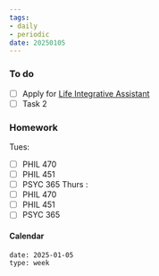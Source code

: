 ```yaml
---
tags:
- daily
- periodic
date: 20250105
---
```


### To do
- [ ] Apply for [Life Integrative Assistant](https://ubc-csm.symplicity.com/students/app/jobs/detail/23f85767aec475504a86774fccf5c374)
- [ ] Task 2

### Homework
Tues:
- [ ] PHIL 470
- [ ] PHIL 451
- [ ] PSYC 365
Thurs :
- [ ] PHIL 470
- [ ] PHIL 451
- [ ] PSYC 365
#### Calendar
```gEvent
date: 2025-01-05
type: week
```


